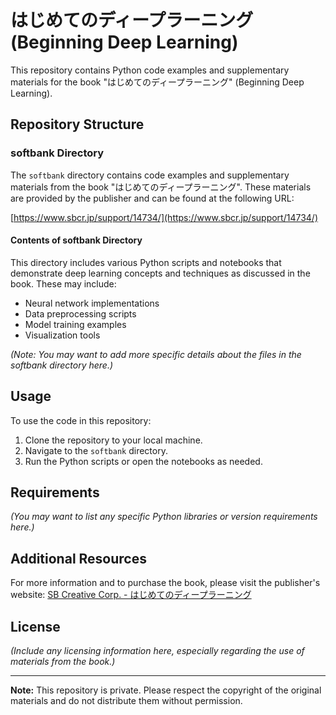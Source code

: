 # はじめてのディープラーニング (Beginning Deep Learning)

This repository contains Python code examples and supplementary materials for the book "はじめてのディープラーニング" (Beginning Deep Learning).

## Repository Structure

### softbank Directory

The `softbank` directory contains code examples and supplementary materials from the book "はじめてのディープラーニング". These materials are provided by the publisher and can be found at the following URL:

[https://www.sbcr.jp/support/14734/](https://www.sbcr.jp/support/14734/)

#### Contents of softbank Directory

This directory includes various Python scripts and notebooks that demonstrate deep learning concepts and techniques as discussed in the book. These may include:

- Neural network implementations
- Data preprocessing scripts
- Model training examples
- Visualization tools

*(Note: You may want to add more specific details about the files in the softbank directory here.)*

## Usage

To use the code in this repository:

1. Clone the repository to your local machine.
2. Navigate to the `softbank` directory.
3. Run the Python scripts or open the notebooks as needed.

## Requirements

*(You may want to list any specific Python libraries or version requirements here.)*

## Additional Resources

For more information and to purchase the book, please visit the publisher's website:
[SB Creative Corp. - はじめてのディープラーニング](https://www.sbcr.jp/product/4815604417/)

## License

*(Include any licensing information here, especially regarding the use of materials from the book.)*

---

**Note:** This repository is private. Please respect the copyright of the original materials and do not distribute them without permission.
